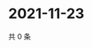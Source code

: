 # 2021-11-23

共 0 条

<!-- BEGIN WEIBO -->
<!-- 最后更新时间 Tue Nov 23 2021 22:13:11 GMT+0800 (China Standard Time) -->

<!-- END WEIBO -->
